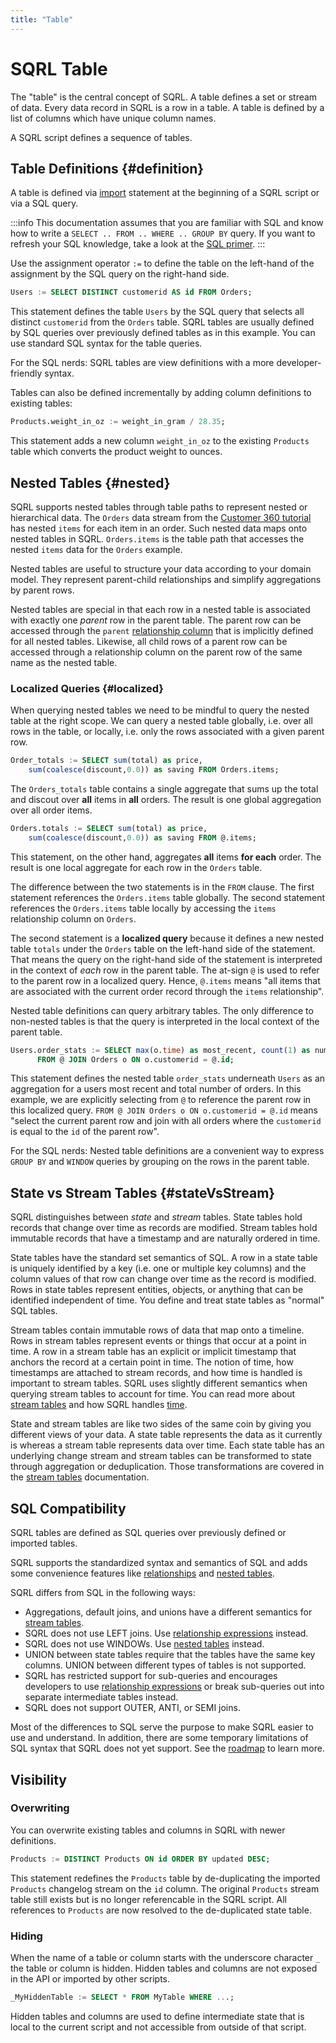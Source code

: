 ```yaml
---
title: "Table"
---
```


# SQRL Table

The "table" is the central concept of SQRL. A table defines a set or stream of data. Every data record in SQRL is a row in a table. A table is defined by a list of columns which have unique column names.

A SQRL script defines a sequence of tables.

## Table Definitions {#definition}

A table is defined via [import](../import) statement at the beginning of a SQRL script or via a SQL query.

:::info
This documentation assumes that you are familiar with SQL and know how to write a `SELECT .. FROM .. WHERE .. GROUP BY` query. If you want to refresh your SQL knowledge, take a look at the [SQL primer](../sql-primer).
:::

Use the assignment operator `:=` to define the table on the left-hand of the assignment by the SQL query on the right-hand side. 

```sql
Users := SELECT DISTINCT customerid AS id FROM Orders;
```

This statement defines the table `Users` by the SQL query that selects all distinct `customerid` from the `Orders` table.
SQRL tables are usually defined by SQL queries over previously defined tables as in this example. You can use standard SQL syntax for the table queries. 

For the SQL nerds: SQRL tables are view definitions with a more developer-friendly syntax.

Tables can also be defined incrementally by adding column definitions to existing tables:
```sql
Products.weight_in_oz := weight_in_gram / 28.35;
```
This statement adds a new column `weight_in_oz` to the existing `Products` table which converts the product weight to ounces.

## Nested Tables {#nested}

SQRL supports nested tables through table paths to represent nested or hierarchical data. The `Orders` data stream from the [Customer 360 tutorial](../../../getting-started/tutorials/customer360/intro) has nested `items` for each item in an order. Such nested data maps onto nested tables in SQRL. `Orders.items` is the table path that accesses the nested `items` data for the `Orders` example.

Nested tables are useful to structure your data according to your domain model. They represent parent-child relationships and simplify aggregations by parent rows.

Nested tables are special in that each row in a nested table is associated with exactly one *parent* row in the parent table. The parent row can be accessed through the `parent` [relationship column](../relationship) that is implicitly defined for all nested tables. Likewise, all child rows of a parent row can be accessed through a relationship column on the parent row of the same name as the nested table.

### Localized Queries {#localized}

When querying nested tables we need to be mindful to query the nested table at the right scope. We can query a nested table globally, i.e. over all rows in the table, or locally, i.e. only the rows associated with a given parent row.

```sql
Order_totals := SELECT sum(total) as price, 
    sum(coalesce(discount,0.0)) as saving FROM Orders.items;
```
The `Orders_totals` table contains a single aggregate that sums up the total and discout over **all** items in **all** orders. The result is one global aggregation over all order items.

```sql
Orders.totals := SELECT sum(total) as price, 
    sum(coalesce(discount,0.0)) as saving FROM @.items;
```
This statement, on the other hand, aggregates **all** items **for each** order. The result is one local aggregate for each row in the `Orders` table.

The difference between the two statements is in the `FROM` clause. The first statement references the `Orders.items` table globally. The second statement references the `Orders.items` table locally by accessing the `items` relationship column on `Orders`.

The second statement is a **localized query** because it defines a new nested table `totals` under the `Orders` table on the left-hand side of the statement. That means the query on the right-hand side of the statement is interpreted in the context of *each* row in the parent table. The at-sign `@` is used to refer to the parent row in a localized query. Hence, `@.items` means "all items that are associated with the current order record through the `items` relationship".

Nested table definitions can query arbitrary tables. The only difference to non-nested tables is that the query is interpreted in the local context of the parent table.
```sql
Users.order_stats := SELECT max(o.time) as most_recent, count(1) as num
      FROM @ JOIN Orders o ON o.customerid = @.id;
```
This statement defines the nested table `order_stats` underneath `Users` as an aggregation for a users most recent and total number of orders. In this example, we are explicitly selecting from `@` to reference the parent row in this localized query. `FROM @ JOIN Orders o ON o.customerid = @.id` means "select the current parent row and join with all orders where the `customerid` is equal to the `id` of the parent row".

For the SQL nerds: Nested table definitions are a convenient way to express `GROUP BY` and `WINDOW` queries by grouping on the rows in the parent table.

## State vs Stream Tables {#stateVsStream}

SQRL distinguishes between *state* and *stream* tables. State tables hold records that change over time as records are modified. Stream tables hold immutable records that have a timestamp and are naturally ordered in time.

State tables have the standard set semantics of SQL. A row in a state table is uniquely identified by a key (i.e. one or multiple key columns) and the column values of that row can change over time as the record is modified. Rows in state tables represent entities, objects, or anything that can be identified independent of time. You define and treat state tables as "normal" SQL tables.

Stream tables contain immutable rows of data that map onto a timeline. Rows in stream tables represent events or things that occur at a point in time. A row in a stream table has an explicit or implicit timestamp that anchors the record at a certain point in time. The notion of time, how timestamps are attached to stream records, and how time is handled is important to stream tables. SQRL uses slightly different semantics when querying stream tables to account for time. You can read more about [stream tables](../stream) and how SQRL handles [time](../time).

State and stream tables are like two sides of the same coin by giving you different views of your data. A state table represents the data as it currently is whereas a stream table represents data over time. Each state table has an underlying change stream and stream tables can be transformed to state through aggregation or deduplication. Those transformations are covered in the [stream tables](../stream) documentation.

## SQL Compatibility

SQRL tables are defined as SQL queries over previously defined or imported tables.

SQRL supports the standardized syntax and semantics of SQL and adds some convenience features like [relationships](../relationship) and [nested tables](#nested).

SQRL differs from SQL in the following ways:
* Aggregations, default joins, and unions have a different semantics for [stream tables](../stream).
* SQRL does not use LEFT joins. Use [relationship expressions](../relationship#expressions) instead.
* SQRL does not use WINDOWs. Use [nested tables](#nested) instead.
* UNION between state tables require that the tables have the same key columns. UNION between different types of tables is not supported.
* SQRL has restricted support for sub-queries and encourages developers to use [relationship expressions](../relationship#expressions) or break sub-queries out into separate intermediate tables instead. 
* SQRL does not support OUTER, ANTI, or SEMI joins.

Most of the differences to SQL serve the purpose to make SQRL easier to use and understand. In addition, there are some temporary limitations of SQL syntax that SQRL does not yet support. See the [roadmap](../../../dev/roadmap) to learn more.

## Visibility

### Overwriting

You can overwrite existing tables and columns in SQRL with newer definitions. 

```sql
Products := DISTINCT Products ON id ORDER BY updated DESC;
```

This statement redefines the `Products` table by de-duplicating the imported `Products` changelog stream on the `id` column. The original `Products` stream table still exists but is no longer referencable in the SQRL script. All references to `Products` are now resolved to the de-duplicated state table.

### Hiding

When the name of a table or column starts with the underscore character  `_` the table or column is hidden. Hidden tables and columns are not exposed in the API or imported by other scripts. 

```sql
_MyHiddenTable := SELECT * FROM MyTable WHERE ...;
```

Hidden tables and columns are used to define intermediate state that is local to the current script and not accessible from outside of that script.
